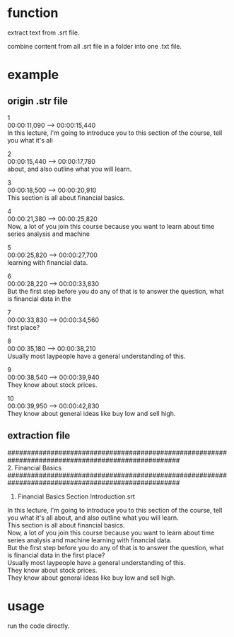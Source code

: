 # function

extract text from .srt file.

combine content from all .srt file in a folder into one .txt file.


# example

## origin .str file
1  
00:00:11,090 --> 00:00:15,440  
In this lecture, I'm going to introduce you to this section of the course, tell you what it's all 
  
2   
00:00:15,440 --> 00:00:17,780   
about, and also outline what you will learn.   
   
3   
00:00:18,500 --> 00:00:20,910   
This section is all about financial basics.   
   
4   
00:00:21,380 --> 00:00:25,820   
Now, a lot of you join this course because you want to learn about time series analysis and machine   
   
5   
00:00:25,820 --> 00:00:27,700   
learning with financial data.   
   
6   
00:00:28,220 --> 00:00:33,830   
But the first step before you do any of that is to answer the question, what is financial data in the   
   
7   
00:00:33,830 --> 00:00:34,560   
first place?   
   
8   
00:00:35,180 --> 00:00:38,210   
Usually most laypeople have a general understanding of this.   
   
9   
00:00:38,540 --> 00:00:39,940   
They know about stock prices.   
   
10   
00:00:39,950 --> 00:00:42,830   
They know about general ideas like buy low and sell high.   
  
## extraction file  
  
####################################################################################################   
2. Financial Basics   
####################################################################################################   
   
   
1. Financial Basics Section Introduction.srt   
   
   
In this lecture, I'm going to introduce you to this section of the course, tell you what it's all about, and also outline what you will learn.   
This section is all about financial basics.   
Now, a lot of you join this course because you want to learn about time series analysis and machine learning with financial data.   
But the first step before you do any of that is to answer the question, what is financial data in the first place?   
Usually most laypeople have a general understanding of this.   
They know about stock prices.   
They know about general ideas like buy low and sell high.   

# usage
run the code directly.
